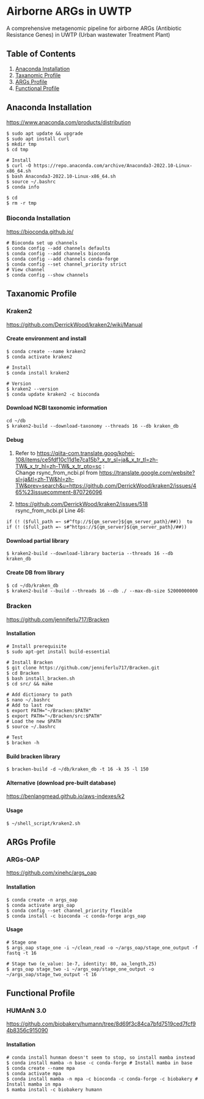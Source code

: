 # Airborne ARGs in UWTP
A comprehensive metagenomic pipeline for airborne ARGs (Antibiotic Resistance Genes) in UWTP (Urban wastewater Treatment Plant)

## Table of Contents
1. [Anaconda Installation](https://github.com/yenjh3910/Metagenomic_pipeline/blob/main/README.md#anaconda-installation)
2. [Taxanomic Profile](https://github.com/yenjh3910/Metagenomic_pipeline/blob/main/README.md#taxanomic-profile)
3. [ARGs Profile](https://github.com/yenjh3910/Metagenomic_pipeline/blob/main/README.md#args-profile)
4. [Functional Profile](https://github.com/yenjh3910/Metagenomic_pipeline/blob/main/README.md#functional-profile)

## Anaconda Installation
https://www.anaconda.com/products/distribution
```
$ sudo apt update && upgrade
$ sudo apt install curl
$ mkdir tmp
$ cd tmp

# Install
$ curl -O https://repo.anaconda.com/archive/Anaconda3-2022.10-Linux-x86_64.sh
$ bash Anaconda3-2022.10-Linux-x86_64.sh
$ source ~/.bashrc
$ conda info

$ cd
$ rm -r tmp
```
### Bioconda Installation
https://bioconda.github.io/
```
# Bioconda set up channels
$ conda config --add channels defaults
$ conda config --add channels bioconda
$ conda config --add channels conda-forge
$ conda config --set channel_priority strict
# View channel
$ conda config --show channels
```
## Taxanomic Profile
### Kraken2
https://github.com/DerrickWood/kraken2/wiki/Manual  
#### Create environment and install
```
$ conda create --name kraken2
$ conda activate kraken2

# Install
$ conda install kraken2

# Version
$ kraken2 --version
$ conda update kraken2 -c bioconda
```
#### Download NCBI taxonomic information
```
cd ~/db
$ kraken2-build --download-taxonomy --threads 16 --db kraken_db
```
#### Debug  
1. Refer to https://qiita-com.translate.goog/kohei-108/items/ce5fdf10c11d1e7ca15b?_x_tr_sl=ja&_x_tr_tl=zh-TW&_x_tr_hl=zh-TW&_x_tr_pto=sc :  
Change rsync_from_ncbi.pl from https://translate.google.com/website?sl=ja&tl=zh-TW&hl=zh-TW&prev=search&u=https://github.com/DerrickWood/kraken2/issues/465%23issuecomment-870726096  

2. https://github.com/DerrickWood/kraken2/issues/518  
rsync_from_ncbi.pl  Line 46:  
```
if (! ($full_path =~ s#^ftp://${qm_server}${qm_server_path}/##))  to 
if (! ($full_path =~ s#^https://${qm_server}${qm_server_path}/##))
```
#### Download partial library
```
$ kraken2-build --download-library bacteria --threads 16 --db kraken_db
```
#### Create DB from library
```
$ cd ~/db/kraken_db
$ kraken2-build --build --threads 16 --db ./ --max-db-size 52000000000
```
### Bracken
https://github.com/jenniferlu717/Bracken
#### Installation
```
# Install prerequisite
$ sudo apt-get install build-essential

# Install Bracken
$ git clone https://github.com/jenniferlu717/Bracken.git
$ cd Bracken
$ bash install_bracken.sh
$ cd src/ && make

# Add dictionary to path
$ nano ~/.bashrc
# Add to last row
$ export PATH="~/Bracken:$PATH"
$ export PATH="~/Bracken/src:$PATH"
# Load the new $PATH
$ source ~/.bashrc

# Test 
$ bracken -h
```
#### Build bracken library
```
$ bracken-build -d ~/db/kraken_db -t 16 -k 35 -l 150
```
#### Alternative (download pre-built database)
https://benlangmead.github.io/aws-indexes/k2

#### Usage 
 ```
$ ~/shell_script/kraken2.sh
 ```
## ARGs Profile
### ARGs-OAP
https://github.com/xinehc/args_oap
#### Installation
```
$ conda create -n args_oap
$ conda activate args_oap
$ conda config --set channel_priority flexible
$ conda install -c bioconda -c conda-forge args_oap
```
#### Usage
```
# Stage one
$ args_oap stage_one -i ~/clean_read -o ~/args_oap/stage_one_output -f fastq -t 16

# Stage two (e_value: 1e-7, identity: 80, aa_length,25)
$ args_oap stage_two -i ~/args_oap/stage_one_output -o ~/args_oap/stage_two_output -t 16
```
## Functional Profile
### HUMAnN 3.0
https://github.com/biobakery/humann/tree/8d69f3c84ca7bfd7519ced7fcf94b8356c915090
#### Installation
```
# conda install hunman doesn't seem to stop, so install mamba instead
$ conda install mamba -n base -c conda-forge # Install mamba in base
$ conda create --name mpa
$ conda activate mpa
$ conda install mamba -n mpa -c bioconda -c conda-forge -c biobakery # Install mamba in mpa
$ mamba install -c biobakery humann
```
